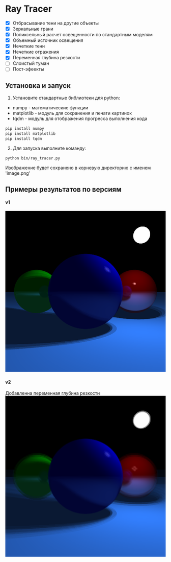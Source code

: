 # Ray Tracer

- [x] Отбрасывание тени на другие объекты
- [x] Зеркальные грани
- [x] Попиксельный расчет освещенности по стандартным моделям
- [x] Объемный источник освещения
- [x] Нечеткие тени
- [x] Нечеткие отражения
- [x] Переменная глубина резкости
- [ ] Слоистый туман
- [ ] Пост-эфеекты

## Установка и запуск
1. Установите стандартные библиотеки для python: 
- numpy - математические функции
- matplotlib - модуль для сохранения и печати картинок
- tqdm - модуль для отображения прогресса выполнения кода

```
pip install numpy
pip install matplotlib
pip install tqdm
```
2. Для запуска выполните команду:
```
python bin/ray_tracer.py
```
Изображение будет сохранено в корневую директорию с именем 'image.png'

## Примеры результатов по версиям
#### v1
![N|Solid](/example900x900.png)

#### v2
Добавленна переменная глубина резкости
![N|Solid](/v2_900x900.png)

